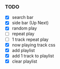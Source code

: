### TODO

- [x] search bar
- [x] side bar (Up Next)
- [x] random play
- [ ] repeat play
- [ ] 1 track repeat play
- [x] now playing track css
- [x] add playlist
- [x] add 1 track to playlist
- [x] clear playlist
